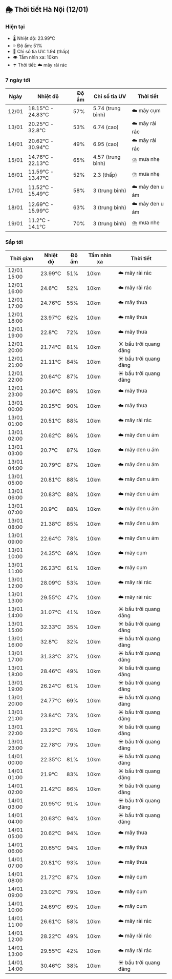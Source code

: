 ## 🌦️ Thời tiết Hà Nội (12/01)

### Hiện tại

- 🌡️ Nhiệt độ: 23.99℃
- 💦 Độ ẩm: 51%
- 🌟 Chỉ số tia UV: 1.94 (thấp)
- 👁️ Tầm nhìn xa: 10km
- ☂️ Thời tiết: ☁️ mây rải rác

### 7 ngày tới

| Ngày | Nhiệt độ | Độ ẩm | Chỉ số tia UV | Thời tiết |
| --- | --- | --- | --- | --- |
| 12/01 | 18.15℃ - 24.83℃ | 57% | 5.74 (trung bình) | ☁️ mây cụm |
| 13/01 | 20.25℃ - 32.8℃ | 53% | 6.74 (cao) | ☁️ mây rải rác |
| 14/01 | 20.62℃ - 30.94℃ | 49% | 6.95 (cao) | ☁️ mây rải rác |
| 15/01 | 14.76℃ - 22.13℃ | 65% | 4.57 (trung bình) | ⛈️ mưa nhẹ |
| 16/01 | 11.59℃ - 13.47℃ | 52% | 2.3 (thấp) | ⛈️ mưa nhẹ |
| 17/01 | 11.52℃ - 15.49℃ | 58% | 3 (trung bình) | ☁️ mây đen u ám |
| 18/01 | 12.69℃ - 15.99℃ | 63% | 3 (trung bình) | ☁️ mây đen u ám |
| 19/01 | 11.2℃ - 14.1℃ | 70% | 3 (trung bình) | ⛈️ mưa nhẹ |

### Sắp tới

| Thời gian | Nhiệt độ | Độ ẩm | Tầm nhìn xa | Thời tiết |
| --- | --- | --- | --- | --- |
| 12/01 15:00 | 23.99℃ | 51% | 10km | ☁️ mây rải rác |
| 12/01 16:00 | 24.6℃ | 52% | 10km | ☁️ mây rải rác |
| 12/01 17:00 | 24.76℃ | 55% | 10km | ☁️ mây thưa |
| 12/01 18:00 | 23.97℃ | 62% | 10km | ☁️ mây thưa |
| 12/01 19:00 | 22.8℃ | 72% | 10km | ☁️ mây thưa |
| 12/01 20:00 | 21.74℃ | 81% | 10km | ☀️ bầu trời quang đãng |
| 12/01 21:00 | 21.11℃ | 84% | 10km | ☀️ bầu trời quang đãng |
| 12/01 22:00 | 20.64℃ | 87% | 10km | ☀️ bầu trời quang đãng |
| 12/01 23:00 | 20.36℃ | 89% | 10km | ☁️ mây thưa |
| 13/01 00:00 | 20.25℃ | 90% | 10km | ☁️ mây thưa |
| 13/01 01:00 | 20.51℃ | 88% | 10km | ☁️ mây rải rác |
| 13/01 02:00 | 20.62℃ | 86% | 10km | ☁️ mây đen u ám |
| 13/01 03:00 | 20.7℃ | 87% | 10km | ☁️ mây đen u ám |
| 13/01 04:00 | 20.79℃ | 87% | 10km | ☁️ mây đen u ám |
| 13/01 05:00 | 20.81℃ | 88% | 10km | ☁️ mây đen u ám |
| 13/01 06:00 | 20.83℃ | 88% | 10km | ☁️ mây đen u ám |
| 13/01 07:00 | 20.9℃ | 88% | 10km | ☁️ mây đen u ám |
| 13/01 08:00 | 21.38℃ | 85% | 10km | ☁️ mây đen u ám |
| 13/01 09:00 | 22.64℃ | 78% | 10km | ☁️ mây đen u ám |
| 13/01 10:00 | 24.35℃ | 69% | 10km | ☁️ mây cụm |
| 13/01 11:00 | 26.23℃ | 61% | 10km | ☁️ mây cụm |
| 13/01 12:00 | 28.09℃ | 53% | 10km | ☁️ mây rải rác |
| 13/01 13:00 | 29.55℃ | 47% | 10km | ☁️ mây rải rác |
| 13/01 14:00 | 31.07℃ | 41% | 10km | ☀️ bầu trời quang đãng |
| 13/01 15:00 | 32.33℃ | 35% | 10km | ☀️ bầu trời quang đãng |
| 13/01 16:00 | 32.8℃ | 32% | 10km | ☀️ bầu trời quang đãng |
| 13/01 17:00 | 31.33℃ | 37% | 10km | ☀️ bầu trời quang đãng |
| 13/01 18:00 | 28.46℃ | 49% | 10km | ☀️ bầu trời quang đãng |
| 13/01 19:00 | 26.24℃ | 61% | 10km | ☀️ bầu trời quang đãng |
| 13/01 20:00 | 24.77℃ | 69% | 10km | ☀️ bầu trời quang đãng |
| 13/01 21:00 | 23.84℃ | 73% | 10km | ☀️ bầu trời quang đãng |
| 13/01 22:00 | 23.22℃ | 76% | 10km | ☀️ bầu trời quang đãng |
| 13/01 23:00 | 22.78℃ | 79% | 10km | ☀️ bầu trời quang đãng |
| 14/01 00:00 | 22.35℃ | 81% | 10km | ☀️ bầu trời quang đãng |
| 14/01 01:00 | 21.9℃ | 83% | 10km | ☀️ bầu trời quang đãng |
| 14/01 02:00 | 21.42℃ | 86% | 10km | ☀️ bầu trời quang đãng |
| 14/01 03:00 | 20.95℃ | 91% | 10km | ☀️ bầu trời quang đãng |
| 14/01 04:00 | 20.63℃ | 94% | 10km | ☀️ bầu trời quang đãng |
| 14/01 05:00 | 20.62℃ | 94% | 10km | ☁️ mây thưa |
| 14/01 06:00 | 20.65℃ | 94% | 10km | ☁️ mây thưa |
| 14/01 07:00 | 20.81℃ | 93% | 10km | ☁️ mây thưa |
| 14/01 08:00 | 21.72℃ | 87% | 10km | ☁️ mây cụm |
| 14/01 09:00 | 23.02℃ | 79% | 10km | ☁️ mây cụm |
| 14/01 10:00 | 24.69℃ | 69% | 10km | ☁️ mây cụm |
| 14/01 11:00 | 26.61℃ | 58% | 10km | ☁️ mây rải rác |
| 14/01 12:00 | 28.22℃ | 49% | 10km | ☁️ mây rải rác |
| 14/01 13:00 | 29.55℃ | 42% | 10km | ☁️ mây rải rác |
| 14/01 14:00 | 30.46℃ | 38% | 10km | ☀️ bầu trời quang đãng |
